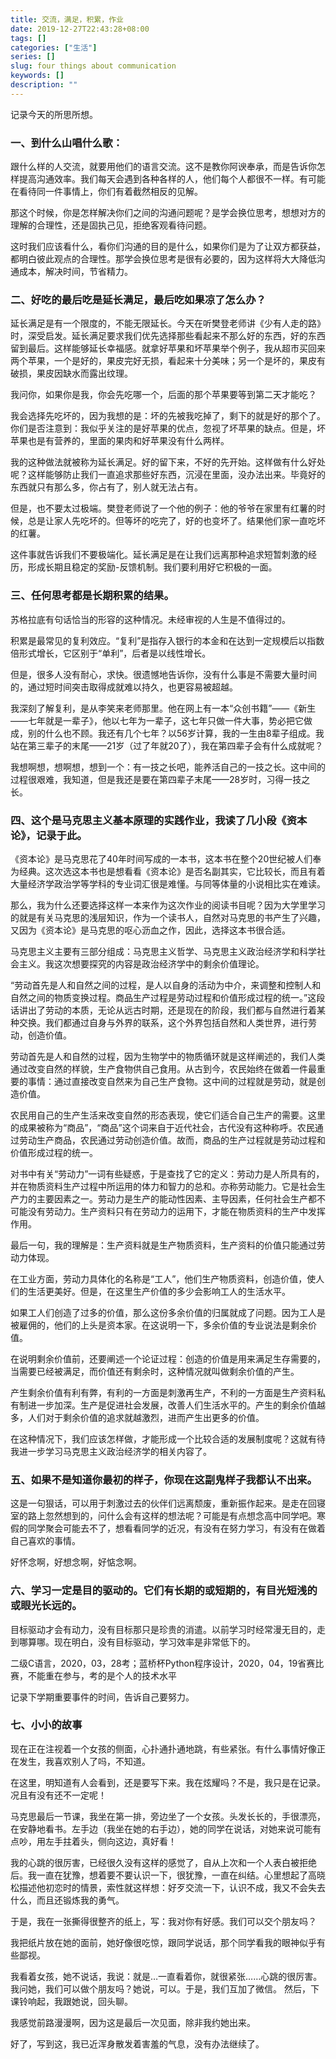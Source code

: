```yaml
---
title: 交流，满足，积累，作业
date: 2019-12-27T22:43:28+08:00
tags: []
categories: ["生活"]
series: []
slug: four things about communication
keywords: []
description: ""
---
```


记录今天的所思所想。

### 一、到什么山唱什么歌：

跟什么样的人交流，就要用他们的语言交流。这不是教你阿谀奉承，而是告诉你怎样提高沟通效率。我们每天会遇到各种各样的人，他们每个人都很不一样。有可能在看待同一件事情上，你们有着截然相反的见解。

那这个时候，你是怎样解决你们之间的沟通问题呢？是学会换位思考，想想对方的理解的合理性，还是固执己见，拒绝客观看待问题。

这时我们应该看什么，看你们沟通的目的是什么，如果你们是为了让双方都获益，都明白彼此观点的合理性。那学会换位思考是很有必要的，因为这样将大大降低沟通成本，解决时间，节省精力。



### 二、好吃的最后吃是延长满足，最后吃如果凉了怎么办？

延长满足是有一个限度的，不能无限延长。今天在听樊登老师讲《少有人走的路》时，深受启发。延长满足要求我们优先选择那些看起来不那么好的东西，好的东西留到最后。这样能够延长幸福感。就拿好苹果和坏苹果举个例子，我从超市买回来两个苹果，一个是好的，果皮完好无损，看起来十分美味；另一个是坏的，果皮有破损，果皮因缺水而露出纹理。

我问你，如果你是我，你会先吃哪一个，后面的那个苹果要等到第二天才能吃？

我会选择先吃坏的，因为我想的是：坏的先被我吃掉了，剩下的就是好的那个了。你们是否注意到：我似乎关注的是好苹果的优点，忽视了坏苹果的缺点。但是，坏苹果也是有营养的，里面的果肉和好苹果没有什么两样。

我的这种做法就被称为延长满足。好的留下来，不好的先开始。这样做有什么好处呢？这样能够防止我们一直追求那些好东西，沉浸在里面，没办法出来。毕竟好的东西就只有那么多，你占有了，别人就无法占有。

但是，也不要太过极端。樊登老师说了一个他的例子：他的爷爷在家里有红薯的时候，总是让家人先吃坏的。但等坏的吃完了，好的也变坏了。结果他们家一直吃坏的红薯。

这件事就告诉我们不要极端化。延长满足是在让我们远离那种追求短暂刺激的经历，形成长期且稳定的奖励-反馈机制。我们要利用好它积极的一面。



### 三、任何思考都是长期积累的结果。

苏格拉底有句话恰当的形容的这种情况。未经审视的人生是不值得过的。

积累是最常见的复利效应。“复利”是指存入银行的本金和在达到一定规模后以指数倍形式增长，它区别于“单利”，后者是以线性增长。

但是，很多人没有耐心，求快。很遗憾地告诉你，没有什么事是不需要大量时间的，通过短时间突击取得成就难以持久，也更容易被超越。

我深刻了解复利，是从李笑来老师那里。他在网上有一本“众创书籍”——《新生——七年就是一辈子》，他以七年为一辈子，这七年只做一件大事，势必把它做成，别的什么也不顾。我还有几个七年？以56岁计算，我的一生由8辈子组成。我站在第三辈子的末尾——21岁（过了年就20了），我在第四辈子会有什么成就呢？

我想啊想，想啊想，想到一个：有一技之长吧，能养活自己的一技之长。这中间的过程很艰难，我知道，但是我还是要在第四辈子末尾——28岁时，习得一技之长。



### 四、这个是马克思主义基本原理的实践作业，我读了几小段《资本论》，记录于此。

《资本论》是马克思花了40年时间写成的一本书，这本书在整个20世纪被人们奉为经典。这次选这本书也是想看看《资本论》是否名副其实，它比较长，而且有着大量经济学政治学等学科的专业词汇很是难懂。与同等体量的小说相比实在难读。

那么，我为什么还要选择这样一本来作为这次作业的阅读书目呢？因为大学里学习的就是有关马克思的浅层知识，作为一个读书人，自然对马克思的书产生了兴趣，又因为《资本论》是马克思的呕心沥血之作，因此，选择这本书很合适。

马克思主义主要有三部分组成：马克思主义哲学、马克思主义政治经济学和科学社会主义。我这次想要探究的内容是政治经济学中的剩余价值理论。

“劳动首先是人和自然之间的过程，是人以自身的活动为中介，来调整和控制人和自然之间的物质变换过程。商品生产过程是劳动过程和价值形成过程的统一。”这段话讲出了劳动的本质，无论从远古时期，还是现在的阶段，我们都与自然进行着某种交换。我们都通过自身与外界的联系，这个外界包括自然和人类世界，进行劳动，创造价值。

劳动首先是人和自然的过程，因为生物学中的物质循环就是这样阐述的，我们人类通过改变自然的样貌，生产食物供自己食用。从古到今，农民始终在做着一件最重要的事情：通过直接改变自然来为自己生产食物。这中间的过程就是劳动，就是创造价值。

农民用自己的生产生活来改变自然的形态表现，使它们适合自己生产的需要。这里的成果被称为“商品”，“商品”这个词来自于近代社会，古代没有这种称呼。农民通过劳动生产商品，农民通过劳动创造价值。故而，商品的生产过程就是劳动过程和价值形成过程的统一。

对书中有关“劳动力”一词有些疑惑，于是查找了它的定义：劳动力是人所具有的，并在物质资料生产过程中所运用的体力和智力的总和。亦称劳动能力。它是社会生产力的主要因素之一。劳动力是生产的能动性因素、主导因素，任何社会生产都不可能没有劳动力。生产资料只有在劳动力的运用下，才能在物质资料的生产中发挥作用。

最后一句，我的理解是：生产资料就是生产物质资料，生产资料的价值只能通过劳动力体现。

在工业方面，劳动力具体化的名称是“工人”，他们生产物质资料，创造价值，使人们的生活更美好。但是，在这里生产价值的多少会影响工人的生活水平。

如果工人们创造了过多的价值，那么这份多余价值的归属就成了问题。因为工人是被雇佣的，他们的上头是资本家。在这说明一下，多余价值的专业说法是剩余价值。

在说明剩余价值前，还要阐述一个论证过程：创造的价值是用来满足生存需要的，当需要已经被满足，而价值还有剩余时，这种情况就叫做剩余价值的产生。

产生剩余价值有利有弊，有利的一方面是刺激再生产，不利的一方面是生产资料私有制进一步加深。生产是促进社会发展，改善人们生活水平的。产生的剩余价值越多，人们对于剩余价值的追求就越激烈，进而产生出更多的价值。

在这种情况下，我们应该怎样做，才能形成一个比较合适的发展制度呢？这就有待我进一步学习马克思主义政治经济学的相关内容了。



### 五、如果不是知道你最初的样子，你现在这副鬼样子我都认不出来。

这是一句狠话，可以用于刺激过去的伙伴们远离颓废，重新振作起来。是走在回寝室的路上忽然想到的，问什么会有这样的想法呢？可能是有点想念高中同学吧。寒假的同学聚会可能去不了，想看看同学的近况，有没有在努力学习，有没有在做着自己喜欢的事情。

好怀念啊，好想念啊，好惦念啊。



### 六、学习一定是目的驱动的。它们有长期的或短期的，有目光短浅的或眼光长远的。

目标驱动才会有动力，没有目标那只是珍贵的消遣。以前学习时经常漫无目的，走到哪算哪。现在明白，没有目标驱动，学习效率是非常低下的。

二级C语言，2020，03，28考；蓝桥杯Python程序设计，2020，04，19省赛比赛，不能重在参与，考的是个人的技术水平

记录下学期重要事件的时间，告诉自己要努力。



### 七、小小的故事

现在正在注视着一个女孩的侧面，心扑通扑通地跳，有些紧张。有什么事情好像正在发生，我喜欢别人了吗，不知道。

在这里，明知道有人会看到，还是要写下来。我在炫耀吗？不是，我只是在记录。况且有没有还不一定呢！

马克思最后一节课，我坐在第一排，旁边坐了一个女孩。头发长长的，手很漂亮，在安静地看书。左手边（我坐在她的右手边），她的同学在说话，对她来说可能有点吵，用左手拄着头，侧向这边，真好看！

我的心跳的很厉害，已经很久没有这样的感觉了，自从上次和一个人表白被拒绝后。我一直在犹豫，想着要不要认识一下，很犹豫，一直在纠结。心里想起了高晓松描述他初恋时的情景，索性就这样想：好歹交流一下，认识不成，我又不会失去什么，而且还锻炼我的勇气。

于是，我在一张撕得很整齐的纸上，写：我对你有好感。我们可以交个朋友吗？

我把纸片放在她的面前，她好像很吃惊，跟同学说话，那个同学看我的眼神似乎有些鄙视。

我看着女孩，她不说话，我说：就是…一直看着你，就很紧张……心跳的很厉害。
我问她，我们可以做个朋友吗？她说，可以。于是，我们互加了微信。
然后，下课铃响起，我跟她说，回头聊。

我感觉前路漫漫啊，因为这是最后一次见面，除非我约她出来。

好了，写到这，我已近浑身散发着害羞的气息，没有办法继续了。